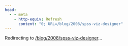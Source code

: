 ```yaml
---
head:
  - - meta
    - http-equiv: Refresh
      content: "0; URL=/blog/2008/spss-viz-designer"
---
```


Redirecting to <a href="/blog/2008/spss-viz-designer">/blog/2008/spss-viz-designer</a>…